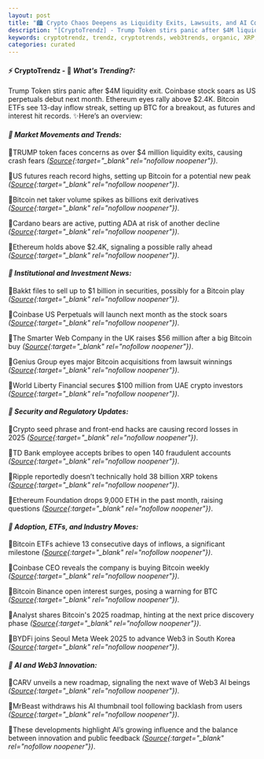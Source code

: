 ```yaml
---
layout: post
title: "🏙️ Crypto Chaos Deepens as Liquidity Exits, Lawsuits, and AI Collide"
description: "[CryptoTrendz] - Trump Token stirs panic after $4M liquidity exit. Coinbase stock soars as US perpetuals debut next month. Ethereum eyes rally above $2.4K. Bitcoin ETFs see 13-day inflow streak, setting up BTC for a breakout, as futures and interest hit records."
keywords: cryptotrendz, trendz, cryptotrends, web3trends, organic, XRP, ETH, Bitcoin, Bank, Analyst, Crypto, Token, Web3, UAE, Binance, AI, Korea, Meta
categories: curated
---
```


#### ⚡ CryptoTrendz - 📌 *What's Trending?:*

Trump Token stirs panic after $4M liquidity exit. Coinbase stock soars as US perpetuals debut next month. Ethereum eyes rally above $2.4K. Bitcoin ETFs see 13-day inflow streak, setting up BTC for a breakout, as futures and interest hit records. ✨Here’s an overview:


#### *🔖  Market Movements and Trends:*  

🔹TRUMP token faces concerns as over $4 million liquidity exits, causing crash fears *([Source](https://s.avyag.com/hv36){:target="_blank" rel="nofollow noopener"})*.  

🔹US futures reach record highs, setting up Bitcoin for a potential new peak *([Source](https://s.avyag.com/464c){:target="_blank" rel="nofollow noopener"})*.  

🔹Bitcoin net taker volume spikes as billions exit derivatives *([Source](https://s.avyag.com/onpp){:target="_blank" rel="nofollow noopener"})*.  

🔹Cardano bears are active, putting ADA at risk of another decline *([Source](https://s.avyag.com/90zm){:target="_blank" rel="nofollow noopener"})*.  

🔹Ethereum holds above $2.4K, signaling a possible rally ahead *([Source](https://s.avyag.com/4lnu){:target="_blank" rel="nofollow noopener"})*.  

#### *🔖  Institutional and Investment News:*  

🔹Bakkt files to sell up to $1 billion in securities, possibly for a Bitcoin play *([Source](https://s.avyag.com/cqw2){:target="_blank" rel="nofollow noopener"})*.  

🔹Coinbase US Perpetuals will launch next month as the stock soars *([Source](https://s.avyag.com/4lk2){:target="_blank" rel="nofollow noopener"})*.  

🔹The Smarter Web Company in the UK raises $56 million after a big Bitcoin buy *([Source](https://s.avyag.com/jbev){:target="_blank" rel="nofollow noopener"})*.  

🔹Genius Group eyes major Bitcoin acquisitions from lawsuit winnings *([Source](https://s.avyag.com/n2lx){:target="_blank" rel="nofollow noopener"})*.  

🔹World Liberty Financial secures $100 million from UAE crypto investors *([Source](https://s.avyag.com/s5c2){:target="_blank" rel="nofollow noopener"})*.  

#### *🔖  Security and Regulatory Updates:*  

🔹Crypto seed phrase and front-end hacks are causing record losses in 2025 *([Source](https://s.avyag.com/81d4){:target="_blank" rel="nofollow noopener"})*.  

🔹TD Bank employee accepts bribes to open 140 fraudulent accounts *([Source](https://s.avyag.com/utwx){:target="_blank" rel="nofollow noopener"})*.  

🔹Ripple reportedly doesn’t technically hold 38 billion XRP tokens *([Source](https://s.avyag.com/hj5k){:target="_blank" rel="nofollow noopener"})*.  

🔹Ethereum Foundation drops 9,000 ETH in the past month, raising questions *([Source](https://s.avyag.com/7gci){:target="_blank" rel="nofollow noopener"})*.  

#### *🔖  Adoption, ETFs, and Industry Moves:*  

🔹Bitcoin ETFs achieve 13 consecutive days of inflows, a significant milestone *([Source](https://s.avyag.com/64y3){:target="_blank" rel="nofollow noopener"})*.  

🔹Coinbase CEO reveals the company is buying Bitcoin weekly *([Source](https://s.avyag.com/k5k6){:target="_blank" rel="nofollow noopener"})*.  

🔹Bitcoin Binance open interest surges, posing a warning for BTC *([Source](https://s.avyag.com/o077){:target="_blank" rel="nofollow noopener"})*.  

🔹Analyst shares Bitcoin's 2025 roadmap, hinting at the next price discovery phase *([Source](https://s.avyag.com/epfg){:target="_blank" rel="nofollow noopener"})*.  

🔹BYDFi joins Seoul Meta Week 2025 to advance Web3 in South Korea *([Source](https://s.avyag.com/0dpe){:target="_blank" rel="nofollow noopener"})*.  

#### *🔖  AI and Web3 Innovation:*  

🔹CARV unveils a new roadmap, signaling the next wave of Web3 AI beings *([Source](https://s.avyag.com/3rth){:target="_blank" rel="nofollow noopener"})*.  

🔹MrBeast withdraws his AI thumbnail tool following backlash from users *([Source](https://s.avyag.com/2pia){:target="_blank" rel="nofollow noopener"})*.  

🔹These developments highlight AI’s growing influence and the balance between innovation and public feedback *([Source](https://s.avyag.com/3rth){:target="_blank" rel="nofollow noopener"})*.